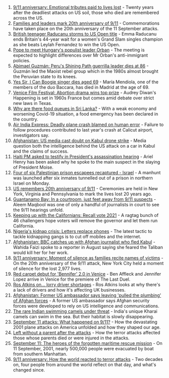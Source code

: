 1. [9/11 anniversary: Emotional tributes paid to lives lost](https://www.bbc.co.uk/news/world-us-canada-58530073?at_medium=RSS&at_campaign=KARANGA) - Twenty years after the deadliest attacks on US soil, those who died are remembered across the US.
2. [Families and leaders mark 20th anniversary of 9/11](https://www.bbc.co.uk/news/world-58533107?at_medium=RSS&at_campaign=KARANGA) - Commemorations have taken place on the 20th anniversary of the 11 September attacks.
3. [British teenager Raducanu storms to US Open title](https://www.bbc.co.uk/sport/tennis/58533341?at_medium=RSS&at_campaign=KARANGA) - Emma Raducanu ends Britain's 44-year wait for a women's Grand Slam singles champion as she beats Leylah Fernandez to win the US Open.
4. [Pope to meet Hungary's populist leader Orban](https://www.bbc.co.uk/news/world-europe-58533533?at_medium=RSS&at_campaign=KARANGA) - The meeting is expected to highlight differences over Mr Orban's anti-immigrant policies.
5. [Abimael Guzmán: Peru's Shining Path guerrilla leader dies at 86](https://www.bbc.co.uk/news/world-latin-america-49110427?at_medium=RSS&at_campaign=KARANGA) - Guzmán led the Maoist rebel group which in the 1980s almost brought the Peruvian state to its knees.
6. [Yes Sir, I Can Boogie singer dies aged 69](https://www.bbc.co.uk/news/entertainment-arts-58533613?at_medium=RSS&at_campaign=KARANGA) - María Mendiola, one of the members of the duo Baccara, has died in Madrid at the age of 69.
7. [Venice Film Festival: Abortion drama wins top prize](https://www.bbc.co.uk/news/entertainment-arts-58533531?at_medium=RSS&at_campaign=KARANGA) - Audrey Diwan's Happening is set in 1960s France but comes amid debate over strict new laws in Texas.
8. [Why are there food queues in Sri Lanka?](https://www.bbc.co.uk/news/world-asia-pacific-58485674?at_medium=RSS&at_campaign=KARANGA) - With a weak economy and worsening Covid-19 situation, a food emergency has been declared in the country.
9. [Air India Express: Deadly plane crash blamed on human error](https://www.bbc.co.uk/news/world-asia-india-58532514?at_medium=RSS&at_campaign=KARANGA) - Failure to follow procedures contributed to last year's crash at Calicut airport, investigators say.
10. [Afghanistan: US media cast doubt on Kabul drone strike](https://www.bbc.co.uk/news/world-us-canada-58527989?at_medium=RSS&at_campaign=KARANGA) - Media question both the intelligence behind the US attack on a car in Kabul and the claims of success.
11. [Haiti PM asked to testify in President's assassination hearing](https://www.bbc.co.uk/news/world-latin-america-58527693?at_medium=RSS&at_campaign=KARANGA) - Ariel Henry has been asked why he spoke to the main suspect in the slaying of President Moise.
12. [Four of six Palestinian prison escapees recaptured - Israel](https://www.bbc.co.uk/news/world-middle-east-58524192?at_medium=RSS&at_campaign=KARANGA) - A manhunt was launched after six inmates tunnelled out of a prison in northern Israel on Monday.
13. [US remembers 20th anniversary of 9/11](https://www.bbc.co.uk/news/world-us-canada-58530938?at_medium=RSS&at_campaign=KARANGA) - Ceremonies are held in New York, Virginia and Pennsylvania to mark the lives lost 20 years ago.
14. [Guantanamo Bay: In a courtroom, just feet away from 9/11 suspects](https://www.bbc.co.uk/news/world-latin-america-58527700?at_medium=RSS&at_campaign=KARANGA) - Aleem Maqbool was one of only a handful of journalists in court to see the 9/11 hearings unfold.
15. [Keeping up with the Californians: Recall vote 2021](https://www.bbc.co.uk/news/world-us-canada-58504324?at_medium=RSS&at_campaign=KARANGA) - A ragtag bunch of 46 challengers hope voters will remove the governor and let them run California.
16. [Nigeria's kidnap crisis: Letters replace phones](https://www.bbc.co.uk/news/world-africa-58506419?at_medium=RSS&at_campaign=KARANGA) - The latest tactic to tackle kidnapping gangs is to cut off mobiles and the internet.
17. [Afghanistan: BBC catches up with Afghan journalist who fled Kabul](https://www.bbc.co.uk/news/world-asia-58523543?at_medium=RSS&at_campaign=KARANGA) - Wahida Faizi spoke to a reporter in August saying she feared the Taliban would kill her for her work.
18. [9/11 anniversary: Moment of silence as families recite names of victims](https://www.bbc.co.uk/news/world-us-canada-58529169?at_medium=RSS&at_campaign=KARANGA) - On the 20th anniversary of the 9/11 attack, New York City held a moment of silence for the lost 2,977 lives.
19. [Red carpet debut for 'Bennifer' 2.0 in Venice](https://www.bbc.co.uk/news/entertainment-arts-58527312?at_medium=RSS&at_campaign=KARANGA) - Ben Affleck and Jennifer Lopez arrive in Venice for the premiere of The Last Duel.
20. [Ros Atkins on... lorry driver shortages](https://www.bbc.co.uk/news/uk-58521211?at_medium=RSS&at_campaign=KARANGA) - Ros Atkins looks at why there's a lack of drivers and how it's affecting UK businesses.
21. [Afghanistan: Former US ambassador says leaving 'pulled the plumbing' of Afghan forces](https://www.bbc.co.uk/news/world-58514816?at_medium=RSS&at_campaign=KARANGA) - A former US ambassador says Afghan security forces were developed to rely on US intelligence and communications.
22. [The rare Indian swimming camels under threat](https://www.bbc.co.uk/news/world-asia-india-58498881?at_medium=RSS&at_campaign=KARANGA) - India's unique Kharai camels can swim in the sea. But their habitat is slowly disappearing.
23. [September 11 attacks: What happened on 9/11?](https://www.bbc.co.uk/news/world-us-canada-57698668?at_medium=RSS&at_campaign=KARANGA) - How the devastating 2001 plane attacks on America unfolded and how they shaped our age.
24. [Left without a parent after the attacks](https://www.bbc.co.uk/news/world-us-canada-58508260?at_medium=RSS&at_campaign=KARANGA) - How the terror attacks affected those whose parents died or were injured in the attacks.
25. [September 11: The heroes of the forgotten maritime rescue mission](https://www.bbc.co.uk/news/world-us-canada-58463014?at_medium=RSS&at_campaign=KARANGA) - On 11 September, 2001, nearly 500,000 people were evacuated by boat from southern Manhattan.
26. [9/11 anniversary: How the world reacted to terror attacks](https://www.bbc.co.uk/news/world-us-canada-58509703?at_medium=RSS&at_campaign=KARANGA) - Two decades on, four people from around the world reflect on that day, and what's changed since.
